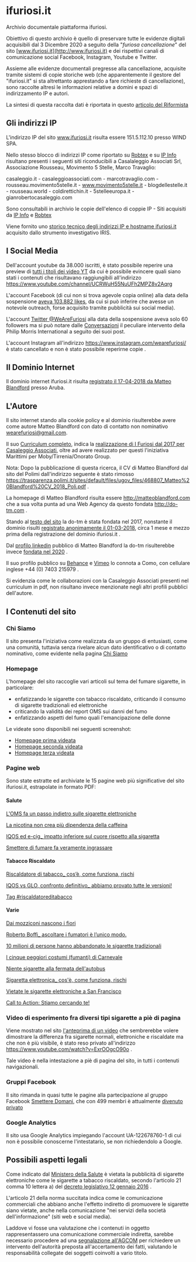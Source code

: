 # ifuriosi.it
Archivio documentale piattaforma ifuriosi.

Obiettivo di questo archivio è quello di preservare tutte le evidenze digitali acquisibili dal 3 Dicembre 2020 a seguito della "*furiosa cancellazione*" del sito [www.ifuriosi.it](http://www.ifuriosi.it) e dei rispettivi canali di comunicazione social Facebook, Instagram, Youtube e Twitter.

Assieme alle evidenze documentali pregresse alla cancellazione, acquisite tramite sistemi di copie storiche web (che apparentemente il gestore del "ifuriosi.it" si sta altrettanto apprestando a fare richieste di cancellazione), sono raccolte altresì le informazioni relative a domini e spazi di indirizzamento IP e autori.

La sintesi di questa raccolta dati è riportata in questo [articolo del Riformista](https://www.ilriformista.it/cinquestellopoli-ecco-cosa-faceva-casaleggio-con-i-soldi-di-philip-morris-180814/)

## Gli indirizzi IP

L'indirizzo IP del sito www.ifuriosi.it risulta essere 151.5.112.10 presso WIND SPA.

Nello stesso blocco di indirizzi IP come riportato su [Robtex](https://www.robtex.com/cidr/151.5.0.0-16) e su [IP Info](https://ipinfo.io/AS1267/151.5.0.0/16-151.5.42.0/23) risultano presenti i seguenti siti riconducibili a Casalaleggio Associati Srl, Associazione Rousseau, Movimento 5 Stelle, Marco Travaglio:

casaleggio.it - casaleggioassociati.com - marcotravaglio.com - rousseau.movimento5stelle.it - www.movimento5stelle.it - blogdellestelle.it - rousseau.world - coldirettichin.it - 5stelleeuropa.it - gianrobertocasaleggio.com 

Sono consultabili in archivio le copie dell'elenco di coppie IP - Siti acquisiti da [IP Info](https://raw.githubusercontent.com/fpietrosanti/ifuriosi/main/netblocks-2.png) e [Robtex](https://raw.githubusercontent.com/fpietrosanti/ifuriosi/main/netblocks-1.png)

Viene fornito uno [storico tecnico degli indirizzi IP e hostname ifuriosi.it](https://raw.githubusercontent.com/fpietrosanti/ifuriosi/main/dns-storico-hostname-ifuriosi.it.csv) acquisito dallo strumento investigativo IRIS.


## I Social Media

Dell'account youtube da 38.000 iscritti, è stato possibile reperire una preview di [tutti i titoli dei video YT](https://github.com/fpietrosanti/ifuriosi/blob/main/youtube-homepage.pdf) da cui è possibile evincere quali siano stati i contenuti che risultavano raggiungibili all'indirizzo https://www.youtube.com/channel/UCRWuH55NuUFh2MPZ8v2Aqrg

L'account Facebook (di cui non si trova agevole copia online) alla data della sospensione [aveva 103.882 likes](https://raw.githubusercontent.com/fpietrosanti/ifuriosi/main/facebook-homepage-da-google-cache.png), da cui si può inferire che avesse un notevole outreach, forse acquisito tramite pubblicità sui social media).

L'account [Twitter @WeAreFuriosi](https://raw.githubusercontent.com/fpietrosanti/ifuriosi/main/twitter-furiosi-home.jpg) alla data della sospensione aveva solo 60 followers ma si può notare dalle [Conversazioni](https://raw.githubusercontent.com/fpietrosanti/ifuriosi/main/twitter-furiosi-conversazioni.jpg) il peculiare intervento della Philip Morris International a seguito dei suoi post.

L'account Instagram all'indirizzo https://www.instagram.com/wearefuriosi/ è stato cancellato e non è stato possibile reperirne copie .


## Il Dominio Internet

Il dominio internet ifuriosi.it risulta [registrato il 17-04-2018 da Matteo Blandford](https://raw.githubusercontent.com/fpietrosanti/ifuriosi/main/dominio_ifuriosi.it.png) presso Aruba.

## L'Autore

Il sito internet stando alla cookie policy e al dominio risulterebbe avere come autore Matteo Blandford con dato di contatto non nominativo wearefuriosi@gmail.com.

Il suo [Curriculum completo](https://github.com/fpietrosanti/ifuriosi/blob/main/matteo-blandford-cv-2018.pdf), indica la [realizzazione di I Furiosi dal 2017 per Casaleggio Associati](https://raw.githubusercontent.com/fpietrosanti/ifuriosi/main/matteo-blandford-per-casaleggio.png), oltre ad avere realizzato per questi l'iniziativa Marittimi per Moby/Tirrenia/Onorato Group.

Nota: Dopo la pubblicazione di questa ricerca, il CV di Matteo Blandford dal sito del Polimi dall'indirizzo seguente è stato rimosso https://trasparenza.polimi.it/sites/default/files/ugov_files/468807_Matteo%20Blandford%20CV_2018_Poli.pdf .

La homepage di Matteo Blandford risulta essere http://matteoblandford.com che a sua volta punta ad una Web Agency da questo fondata http://do-tm.com .

Stando al [testo del sito](https://raw.githubusercontent.com/fpietrosanti/ifuriosi/main/do-tm-homepage.png) la do-tm è stata fondata nel 2017, nonstante il dominio risulti [registrato anonimamente il 01-03-2018](https://raw.githubusercontent.com/fpietrosanti/ifuriosi/main/do-tm-domain.png), circa 1 mese e mezzo prima della registrazione del dominio ifuriosi.it .

Dal [profilo linkedin](https://it.linkedin.com/in/matteo-blandford-78244340) pubblico di Matteo Blandford la do-tm risulterebbe invece [fondata nel 2020](https://raw.githubusercontent.com/fpietrosanti/ifuriosi/main/matteo-blandford-linkedin-profile.png) .

Il suo profilo pubblico su [Behance](https://www.behance.net/matteoblandford/resume) e [Vimeo](https://vimeo.com/matteoblandford) lo connota a Como, con cellulare inglese +44 (0) 7403 215979 .

Si evidenzia come le collaborazioni con la Casaleggio Associati presenti nel curriculum in pdf, non risultano invece menzionate negli altri profili pubblici dell'autore.


## I Contenuti del sito

### Chi Siamo

Il sito presenta l'iniziativa come realizzata da un gruppo di entusiasti, come una comunità, tuttavia senza rivelare alcun dato identificativo o di contatto nominativo, come evidente nella pagina [Chi Siamo](https://github.com/fpietrosanti/ifuriosi/blob/main/pagina-Chi%20siamo%20%E2%80%94%20I%20Furiosi%20-%20cc.bingj.com.pdf)

### Homepage

L'homepage del sito raccoglie vari articoli sul tema del fumare sigarette, in particolare:
- enfatizzando le sigarette con tabacco riscaldato, criticando il consumo di sigarette tradizionali ed elettroniche
- criticando la validità dei report OMS sui danni del fumo
- enfatizzando aspetti del fumo quali l'emancipazione delle donne

Le videate sono disponibili nei seguenti screenshot:
- [Homepage prima videata](https://github.com/fpietrosanti/ifuriosi/blob/main/sito-homepage-1.png)
- [Homepage seconda videata](https://github.com/fpietrosanti/ifuriosi/blob/main/sito-homepage-2.png)
- [Homepage terza videata](https://github.com/fpietrosanti/ifuriosi/blob/main/sito-homepage-3.png)

### Pagine web

Sono state estratte ed archiviate le 15 pagine web più significative del sito ifuriosi.it, estrapolate in formato PDF:

#### Salute
[L'OMS fa un passo indietro sulle sigarette elettroniche](https://github.com/fpietrosanti/ifuriosi/blob/main/pagina-L'OMS%20fa%20un%20passo%20indietro%20sulle%20sigarette%20elettroniche%20%E2%80%94%20I%20Furiosi_%20-%20cc.bingj.com.pdf)

[La nicotina non crea più dipendenza della caffeina](https://github.com/fpietrosanti/ifuriosi/blob/main/pagina-La%20nicotina%20non%20crea%20piu%CC%80%20dipendenza%20della%20caffeina%20%E2%80%94%20I%20Furiosi%20-%20cc.bingj.com.pdf)

[IQOS ed e-cig_ impatto inferiore sul cuore rispetto alla sigaretta](https://github.com/fpietrosanti/ifuriosi/blob/main/pagina-Carnevale_%20_Iqos%20ed%20e-cig_%20impatto%20inferiore%20sul%20cuore%20rispetto%20alla%20_%20-%20cc.bingj.com.pdf)

[Smettere di fumare fa veramente ingrassare](https://github.com/fpietrosanti/ifuriosi/blob/main/pagina-Smettere%20di%20fumare%20fa%20veramente%20ingrassare_%20%E2%80%94%20I%20Furiosi%20-%20cc.bingj.com.pdf)

#### Tabacco Riscaldato
[Riscaldatore di tabacco_ cos’è, come funziona, rischi](https://github.com/fpietrosanti/ifuriosi/blob/main/pagina-Riscaldatore%20di%20tabacco_%20cos%E2%80%99e%CC%80%2C%20come%20funziona%2C%20rischi%20%E2%80%94%20I%20Furiosi_%20-%20cc.bingj.com.pdf)

[IQOS vs GLO, confronto definitivo_ abbiamo provato tutte le versioni!](https://github.com/fpietrosanti/ifuriosi/blob/main/pagina-IQOS%20vs%20GLO%2C%20confronto%20definitivo_%20abbiamo%20provato%20tutte%20le%20versioni!_%20-%20yandexwebcache.net.pdf)

[Tag #riscaldatoreditabacco](https://github.com/fpietrosanti/ifuriosi/blob/main/pagina-%23riscaldatoreditabacco%20Archivi%20%E2%80%94%20I%20Furiosi%20-%20cc.bingj.com.pdf)

#### Varie
[Dai mozziconi nascono i fiori](https://github.com/fpietrosanti/ifuriosi/blob/main/pagina-Dai%20mozziconi%20nascono%20i%20fior_%20la%20scommessa%20di%20un%20gruppo%20di%20ricercator_%20-%20cc.bingj.com.pdf)

[Roberto Boffi_ ascoltare i fumatori è l’unico modo.](https://github.com/fpietrosanti/ifuriosi/blob/main/pagina-%20Roberto%20Boffi_%20ascoltare%20i%20fumatori%20e%CC%80%20l%E2%80%99unico%20modo.%20L%E2%80%99ho%20giurato%20ad%20I_%20-%20cc.bingj.com.pdf)

[10 milioni di persone hanno abbandonato le sigarette tradizionali](https://github.com/fpietrosanti/ifuriosi/blob/main/pagina-10%20milioni%20di%20persone%20hanno%20abbandonato%20le%20sigarette%20tradizionali%20%E2%80%94%20I_%20-%20cc.bingj.com.pdf)

[I cinque peggiori costumi (fumanti) di Carnevale](https://github.com/fpietrosanti/ifuriosi/blob/main/pagina-I%20cinque%20peggiori%20costumi%20(fumanti)%20di%20Carnevale%20%E2%80%94%20I%20Furiosi_%20-%20yandexwebcache.net.pdf)

[Niente sigarette alla fermata dell'autobus](https://github.com/fpietrosanti/ifuriosi/blob/main/pagina-Niente%20sigarette%20alla%20fermata%20dell'autobus__%20il%20fumo%20inquina%20l'aria._%20-%20cc.bingj.com.pdf)

[Sigaretta elettronica_ cos'è, come funziona, rischi](https://github.com/fpietrosanti/ifuriosi/blob/main/pagina-Sigaretta%20elettronica_%20cos'e%CC%80%2C%20come%20funziona%2C%20rischi%20%E2%80%94%20I%20Furiosi_%20-%20cc.bingj.com.pdf)

[Vietate le sigarette elettroniche a San Francisco](https://github.com/fpietrosanti/ifuriosi/blob/main/pagina-Vietate%20le%20sigarette%20elettroniche%20a%20San%20Francisco%20%E2%80%94%20I%20Furiosi%20-%20cc.bingj.com.pdf)

[Call to Action: Stiamo cercando te!](https://github.com/fpietrosanti/ifuriosi/blob/main/pagina-FURIOSO%2C%20STIAMO%20CERCANDO%20TE!%20%E2%80%94%20I%20Furiosi.pdf)

### Video di esperimento fra diversi tipi sigarette a piè di pagina

Viene mostrato nel sito [l'anteprima di un video](https://github.com/fpietrosanti/ifuriosi/blob/main/sito-video-esperimento-sigarette.png) che sembrerebbe volere dimostrare la differenza fra sigarette normali, elettroniche e riscaldate ma che  non è più visibile, è stato reso privato all'indirizzo https://www.youtube.com/watch?v=ExrOOgcO90o .

Tale video è nella intestazione a piè di pagina del sito, in tutti i contenuti navigazionali.


### Gruppi Facebook

Il sito rimanda in quasi tutte le pagine alla partecipazione al gruppo Facebook [Smettere Domani](https://raw.githubusercontent.com/fpietrosanti/ifuriosi/blob/main/facebook-smettere-domani.png), che con 499 membri è attualmente [divenuto privato](https://www.facebook.com/groups/smetteredomani/)

### Google Analytics

Il sito usa Google Analytics impiegando l'account UA-122678760-1 di cui non è possibile conoscerne l'intestatario, se non richiedendolo a Google.

## Possibili aspetti legali

Come indicato dal [Ministero della Salute](https://www.consumatori.it/comunicati-stampa/salute-ministero-vale-divieto-pubblicita-iquos/) è vietata la pubblicità di sigarette elettroniche come le sigarette a tabacco riscaldato, secondo l'articolo 21 comma 10 lettera a) del [decreto legislativo 12 gennaio 2016](https://www.tobaccocontrollaws.org/files/live/Italy/Italy%20-%20Legislative%20Decree%20No.%206%20of%20Jan.%2012%2C%202016%20-%20national.pdf) .

L'articolo 21 della norma succitata indica come le comunicazione commerciali che abbiano anche l'effetto indiretto di promuovere le sigarette siano vietate, anche nella comunicazione "nei servizi della società dell'informazione" (siti web e social media).

Laddove vi fosse una valutazione che i contenuti in oggetto rappresentassero una comunicazione commerciale indiretta, sarebbe necessario procedere ad una [segnalazione all'AGCOM](https://www.agcm.it/servizi/segnala-on-line) per richiedere un intervento dell'autorità preposta all'accertamento dei fatti, valutando le responsabilità collegate dei soggetti coinvolti a vario titolo.
